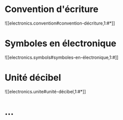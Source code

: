 
# Convention d'écriture

![[electronics.convention#convention-décriture,1:#*]]

# Symboles en électronique

![[electronics.symbols#symboles-en-électronique,1:#]]

# Unité décibel

![[electronics.unite#unité-décibel,1:#*]]

# ...